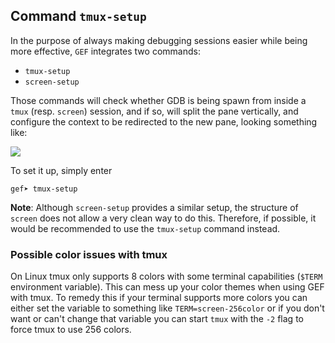 ## Command `tmux-setup`

In the purpose of always making debugging sessions easier while being more
effective, `GEF` integrates two commands:

* `tmux-setup`
* `screen-setup`

Those commands will check whether GDB is being spawn from inside a `tmux`
(resp. `screen`) session, and if so, will split the pane vertically, and
configure the context to be redirected to the new pane, looking something like:

![](https://i.imgur.com/Khk3xGl.png)

To set it up, simply enter

```
gef➤ tmux-setup
```

**Note**: Although `screen-setup` provides a similar setup, the structure of
`screen` does not allow a very clean way to do this. Therefore, if possible, it
would be recommended to use the `tmux-setup` command instead.

### Possible color issues with tmux ###

On Linux tmux only supports 8 colors with some terminal capabilities (`$TERM`
environment variable). This can mess up your color themes when using GEF with
tmux. To remedy this if your terminal supports more colors you can either set
the variable to something like `TERM=screen-256color` or if you don't want or
can't change that variable you can start `tmux` with the `-2` flag to force
tmux to use 256 colors.
